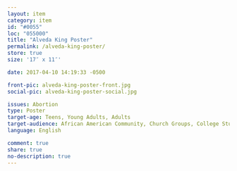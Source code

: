 ```yaml
---
layout: item
category: item
id: "#0055"
loc: "055000"
title: "Alveda King Poster"
permalink: /alveda-king-poster/
store: true
size: '17″ x 11″'

date: 2017-04-10 14:19:33 -0500

front-pic: alveda-king-poster-front.jpg
social-pic: alveda-king-poster-social.jpg

issues: Abortion
type: Poster
target-age: Teens, Young Adults, Adults
target-audience: African American Community, Church Groups, College Students, High School Students
language: English

comment: true
share: true
no-description: true
---
```


